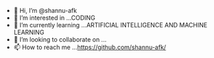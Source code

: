 - 👋 Hi, I’m @shannu-afk
- 👀 I’m interested in ...CODING
- 🌱 I’m currently learning ...ARTIFICIAL INTELLIGENCE AND MACHINE LEARNING
- 💞️ I’m looking to collaborate on ...
- 📫 How to reach me ...https://github.com/shannu-afk/

<!---
shannu-afk/shannu-afk is a ✨ special ✨ repository .
--->
